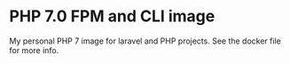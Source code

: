 PHP 7.0 FPM and CLI image
=========================

My personal PHP 7 image for laravel and PHP projects. See the docker file for more info.
